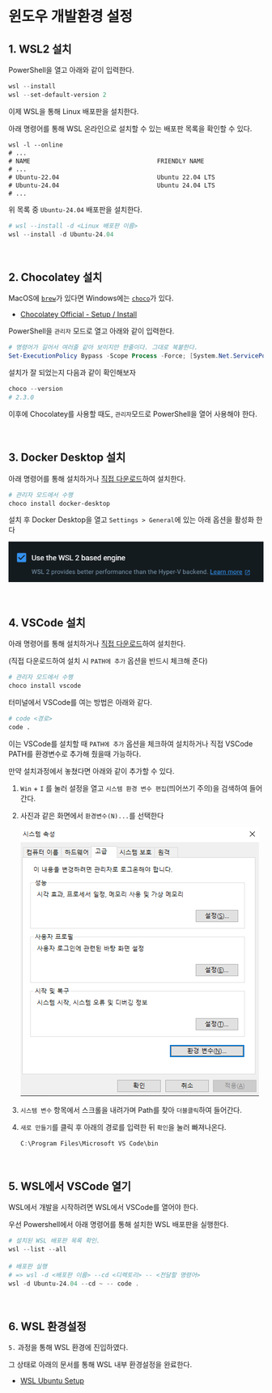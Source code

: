 # 윈도우 개발환경 설정

## 1. WSL2 설치

PowerShell을 열고 아래와 같이 입력한다.

```powershell
wsl --install
wsl --set-default-version 2
```

이제 WSL을 통해 Linux 배포판을 설치한다.

아래 명령어를 통해 WSL 온라인으로 설치할 수 있는 배포판 목록을 확인할 수 있다.

```poweershell
wsl -l --online
# ...
# NAME                                   FRIENDLY NAME
# ...
# Ubuntu-22.04                           Ubuntu 22.04 LTS
# Ubuntu-24.04                           Ubuntu 24.04 LTS
# ...
```

위 목록 중 `Ubuntu-24.04` 배포판을 설치한다.

```powershell
# wsl --install -d <Linux 배포판 이름>
wsl --install -d Ubuntu-24.04
```

</br>

## 2. Chocolatey 설치

MacOS에 [`brew`](https://brew.sh/ko/)가 있다면 Windows에는 [`choco`](https://chocolatey.org/)가 있다.

- [Chocolatey Official - Setup / Install](https://docs.chocolatey.org/en-us/choco/setup/)

PowerShell을 `관리자` 모드로 열고 아래와 같이 입력한다.

```powershell
# 명령어가 길어서 여러줄 같아 보이지만 한줄이다. 그대로 복붙한다.
Set-ExecutionPolicy Bypass -Scope Process -Force; [System.Net.ServicePointManager]::SecurityProtocol = [System.Net.ServicePointManager]::SecurityProtocol -bor 3072; iex ((New-Object System.Net.WebClient).DownloadString('https://community.chocolatey.org/install.ps1'))
```

설치가 잘 되었는지 다음과 같이 확인해보자

```powershell
choco --version
# 2.3.0
```

이후에 Chocolatey를 사용할 때도, `관리자`모드로 PowerShell을 열어 사용해야 한다.

</br>

## 3. Docker Desktop 설치

아래 명령어를 통해 설치하거나 [직접 다운로드](https://docs.docker.com/desktop/install/windows-install/)하여 설치한다.

```powershell
# 관리자 모드에서 수행
choco install docker-desktop
```

설치 후 Docker Desktop을 열고 `Settings > General`에 있는 아래 옵션을 활성화 한다

![alt text](./pics/docker-desktop-use-wsl2-opt.png)

</br>

## 4. VSCode 설치

아래 명령어를 통해 설치하거나 [직접 다운로드](https://code.visualstudio.com/download)하여 설치한다.

(직접 다운로드하여 설치 시 `PATH에 추가` 옵션을 반드시 체크해 준다)

```powershell
# 관리자 모드에서 수행
choco install vscode
```

터미널에서 VSCode를 여는 방법은 아래와 같다.

```bash
# code <경로>
code .
```

이는 VSCode를 설치할 때 `PATH에 추가` 옵션을 체크하여 설치하거나 직접 VSCode PATH를 환경변수로 추가해 줬을때 가능하다.

만약 설치과정에서 놓쳤다면 아래와 같이 추가할 수 있다.

1. `Win` + `I` 를 눌러 설정을 열고 `시스템 환경 변수 편집`(띄어쓰기 주의)을 검색하여 들어간다.
1. 사진과 같은 화면에서 `환경변수(N)...`를 선택한다

   ![alt text](./pics/windows-system-env.png)

1. `시스템 변수` 항목에서 스크롤을 내려가며 Path를 찾아 `더블클릭`하여 들어간다.
1. `새로 만들기`를 클릭 후 아래의 경로를 입력한 뒤 `확인`을 눌러 빠져나온다.

   ```PowerShell
   C:\Program Files\Microsoft VS Code\bin
   ```

</br>

## 5. WSL에서 VSCode 열기

WSL에서 개발을 시작하려면 WSL에서 VSCode를 열어야 한다.

우선 Powershell에서 아래 명령어를 통해 설치한 WSL 배포판을 실행한다.

```powershell
# 설치된 WSL 배포판 목록 확인.
wsl --list --all

# 배포판 실행
# => wsl -d <배포판 이름> --cd <디렉토리> -- <전달할 명령어>
wsl -d Ubuntu-24.04 --cd ~ -- code .
```

</br>

## 6. WSL 환경설정

`5.` 과정을 통해 WSL 환경에 진입하였다.

그 상태로 아래의 문서를 통해 WSL 내부 환경설정을 완료한다.

- [WSL Ubuntu Setup](./wsl-ubuntu-setup.md)
